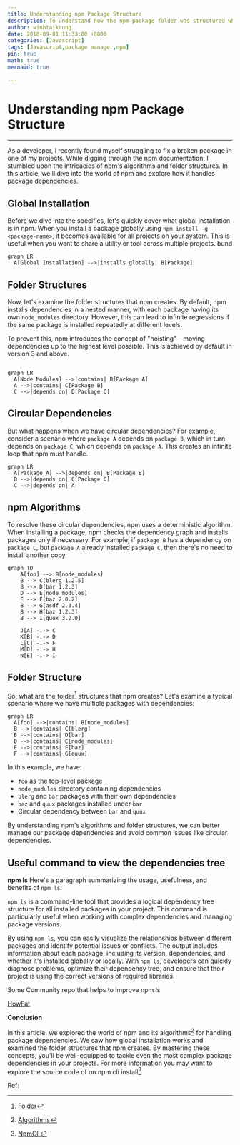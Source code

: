 ```yaml
---
title: Understanding npm Package Structure
description: To understand how the npm package folder was structured when you run npm install
author: winhtaikaung 
date: 2018-09-01 11:33:00 +0800
categories: [Javascript]
tags: [Javascript,package manager,npm]
pin: true
math: true
mermaid: true
 
---
```


# Understanding npm Package Structure 
--------------------------------------------------------------

As a developer, I recently found myself struggling to fix a broken package in one of my projects. While digging through the npm documentation, I stumbled upon the intricacies of npm's algorithms and folder structures. In this article, we'll dive into the world of npm and explore how it handles package dependencies.

Global Installation
-------------------

Before we dive into the specifics, let's quickly cover what global installation is in npm. When you install a package globally using `npm install -g <package-name>`, it becomes available for all projects on your system. This is useful when you want to share a utility or tool across multiple projects.
bund
```mermaid
graph LR
  A[Global Installation] -->|installs globally| B[Package]
```

Folder Structures
-----------------

Now, let's examine the folder structures that npm creates. By default, npm installs dependencies in a nested manner, with each package having its own `node_modules` directory. However, this can lead to infinite regressions if the same package is installed repeatedly at different levels.

To prevent this, npm introduces the concept of "hoisting" – moving dependencies up to the highest level possible. This is achieved by default in version 3 and above.

```mermaid

graph LR
  A[Node Modules] -->|contains| B[Package A]
  A -->|contains| C[Package B]
  C -->|depends on| D[Package C]
```

Circular Dependencies
-----------------------

But what happens when we have circular dependencies? For example, consider a scenario where `package A` depends on `package B`, which in turn depends on `package C`, which depends on `package A`. This creates an infinite loop that npm must handle.

```mermaid
graph LR
  A[Package A] -->|depends on| B[Package B]
  B -->|depends on| C[Package C]
  C -->|depends on| A
```

npm Algorithms
--------------

To resolve these circular dependencies, npm uses a deterministic algorithm. When installing a package, npm checks the dependency graph and installs packages only if necessary. For example, if `package B` has a dependency on `package C`, but `package A` already installed `package C`, then there's no need to install another copy.

```mermaid
graph TD
    A[foo] --> B[node_modules]
    B --> C[blerg 1.2.5]
    B --> D[bar 1.2.3]
    D --> E[node_modules]
    E --> F[baz 2.0.2]
    B --> G[asdf 2.3.4]
    B --> H[baz 1.2.3]
    B --> I[quux 3.2.0]
    
    J[A] -.-> C
    K[B] -.-> D
    L[C] -.-> F
    M[D] -.-> H
    N[E] -.-> I
```

Folder Structure
----------------

So, what are the folder[^folder] structures that npm creates? Let's examine a typical scenario where we have multiple packages with dependencies:

```mermaid
graph LR
  A[foo] -->|contains| B[node_modules]
  B -->|contains| C[blerg]
  B -->|contains| D[bar]
  D -->|contains| E[node_modules]
  E -->|contains| F[baz]
  F -->|contains| G[quux]
```

In this example, we have:

* `foo` as the top-level package
* `node_modules` directory containing dependencies
* `blerg` and `bar` packages with their own dependencies
* `baz` and `quux` packages installed under `bar`
* Circular dependency between `bar` and `quux`

By understanding npm's algorithms and folder structures, we can better manage our package dependencies and avoid common issues like circular dependencies.

Useful command to view the dependencies tree
-----------------------------------------------

**npm ls**
Here's a paragraph summarizing the usage, usefulness, and benefits of `npm ls`:

`npm ls` is a command-line tool that provides a logical dependency tree structure for all installed packages in your project. This command is particularly useful when working with complex dependencies and managing package versions. 

By using `npm ls`, you can easily visualize the relationships between different packages and identify potential issues or conflicts. The output includes information about each package, including its version, dependencies, and whether it's installed globally or locally. With `npm ls`, developers can quickly diagnose problems, optimize their dependency tree, and ensure that their project is using the correct versions of required libraries.

Some Community repo that helps to improve npm ls 

[HowFat](https://github.com/megahertz/howfat)


**Conclusion**

In this article, we explored the world of npm and its algorithms[^footnote] for handling package dependencies. We saw how global installation works and examined the folder structures that npm creates. By mastering these concepts, you'll be well-equipped to tackle even the most complex package dependencies in your projects. For more information you may want to explore the source code of on npm cli install[^npm-install]

Ref:

[^footnote]: [Algorithms](https://docs.npmjs.com/cli/v10/commands/npm-install#algorithm )
[^folder]:  [Folder](https://docs.npmjs.com/cli/v10/configuring-npm/folders)
[^npm-install]: [NpmCli](https://github.com/npm/cli/blob/latest/lib/commands/install.js)


